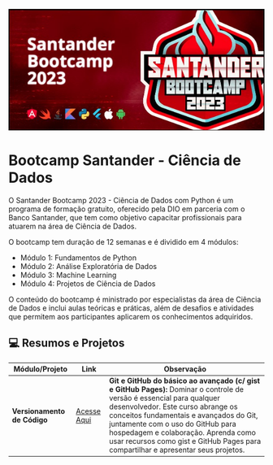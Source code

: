 ![Santander](/bootcamp_santander/evidencias/santander.jpg)

# Bootcamp Santander - Ciência de Dados

O Santander Bootcamp 2023 - Ciência de Dados com Python é um programa de formação gratuito, oferecido pela DIO em parceria com o Banco Santander, que tem como objetivo capacitar profissionais para atuarem na área de Ciência de Dados.

O bootcamp tem duração de 12 semanas e é dividido em 4 módulos:

- Módulo 1: Fundamentos de Python
- Módulo 2: Análise Exploratória de Dados
- Módulo 3: Machine Learning
- Módulo 4: Projetos de Ciência de Dados

O conteúdo do bootcamp é ministrado por especialistas da área de Ciência de Dados e inclui aulas teóricas e práticas, além de desafios e atividades que permitem aos participantes aplicarem os conhecimentos adquiridos.


## 💻 Resumos e Projetos

| Módulo/Projeto                             | Link          | Observação                                                                                        |
|--------------------------------------------|---------------|---------------------------------------------------------------------------------------------------|
| **Versionamento de Código**                 | [Acesse Aqui](/bootcamp_santander/git/README.md) | **Git e GitHub do básico ao avançado (c/ gist e GitHub Pages):** Dominar o controle de versão é essencial para qualquer desenvolvedor. Este curso abrange os conceitos fundamentais e avançados do Git, juntamente com o uso do GitHub para hospedagem e colaboração. Aprenda como usar recursos como gist e GitHub Pages para compartilhar e apresentar seus projetos.  |
